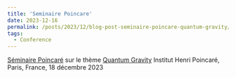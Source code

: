 ```yaml
---
title: 'Seminaire Poincare'
date: 2023-12-16
permalink: /posts/2023/12/blog-post-seminaire-poincare-quantum-gravity/
tags:
  - Conference
---
```

[Séminaire Poincaré](http://www.bourbaphy.fr) sur le thème [Quantum Gravity](http://www.bourbaphy.fr/GraviteQuantique.pdf) Institut Henri Poincaré, Paris, France, 18 décembre 2023
